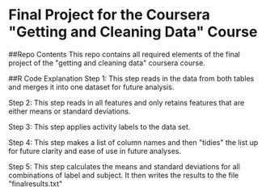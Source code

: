 # Final Project for the Coursera "Getting and Cleaning Data" Course
##Repo Contents
This repo contains all required elements of the final project of the "getting and cleaning data" coursera course. 

##R Code Explanation
Step 1: This step reads in the data from both tables and merges it into one dataset for future analysis. 

Step 2: This step reads in all features and only retains features that are either means or standard deviations. 

Step 3: This step applies activity labels to the data set. 

Step 4: This step makes a list of column names and then "tidies" the list up for future clarity and ease of use in future analyses. 

Step 5: This step calculates the means and standard deviations for all combinations of label and subject. It then writes the results to the file "finalresults.txt"



